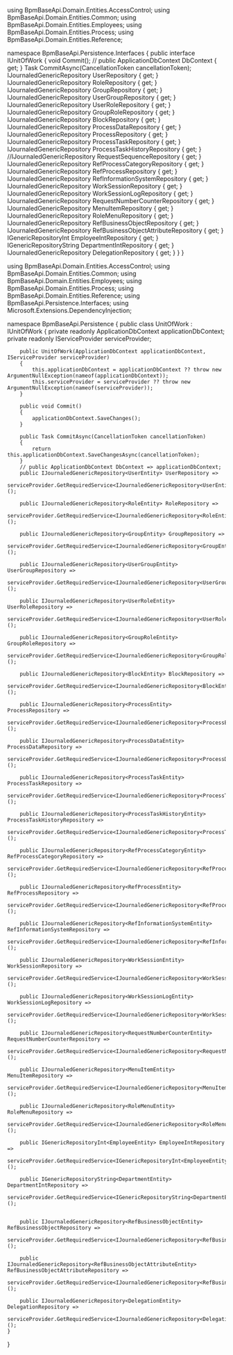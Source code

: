 using BpmBaseApi.Domain.Entities.AccessControl;
using BpmBaseApi.Domain.Entities.Common;
using BpmBaseApi.Domain.Entities.Employees;
using BpmBaseApi.Domain.Entities.Process;
using BpmBaseApi.Domain.Entities.Reference;

namespace BpmBaseApi.Persistence.Interfaces
{
    public interface IUnitOfWork
    {
        void Commit();
        // public ApplicationDbContext DbContext { get; }
        Task CommitAsync(CancellationToken cancellationToken);
        IJournaledGenericRepository<UserEntity> UserRepository { get; }
        IJournaledGenericRepository<RoleEntity> RoleRepository { get; }
        IJournaledGenericRepository<GroupEntity> GroupRepository { get; }
        IJournaledGenericRepository<UserGroupEntity> UserGroupRepository { get; }
        IJournaledGenericRepository<UserRoleEntity> UserRoleRepository { get; }
        IJournaledGenericRepository<GroupRoleEntity> GroupRoleRepository { get; }
        IJournaledGenericRepository<BlockEntity> BlockRepository { get; }
        IJournaledGenericRepository<ProcessDataEntity> ProcessDataRepository { get; }
        IJournaledGenericRepository<ProcessEntity> ProcessRepository { get; }
        IJournaledGenericRepository<ProcessTaskEntity> ProcessTaskRepository { get; }
        IJournaledGenericRepository<ProcessTaskHistoryEntity> ProcessTaskHistoryRepository { get; }
        //IJournaledGenericRepository<RequestSequenceEntity> RequestSequenceRepository { get; }
        IJournaledGenericRepository<RefProcessCategoryEntity> RefProcessCategoryRepository { get; }
        IJournaledGenericRepository<RefProcessEntity> RefProcessRepository { get; }
        IJournaledGenericRepository<RefInformationSystemEntity> RefInformationSystemRepository { get; }
        IJournaledGenericRepository<WorkSessionEntity> WorkSessionRepository { get; }
        IJournaledGenericRepository<WorkSessionLogEntity> WorkSessionLogRepository { get; }
        IJournaledGenericRepository<RequestNumberCounterEntity> RequestNumberCounterRepository { get; }
        IJournaledGenericRepository<MenuItemEntity> MenuItemRepository { get; }
        IJournaledGenericRepository<RoleMenuEntity> RoleMenuRepository { get; }
        IJournaledGenericRepository<RefBusinessObjectEntity> RefBusinessObjectRepository { get; }
        IJournaledGenericRepository<RefBusinessObjectAttributeEntity> RefBusinessObjectAttributeRepository { get; }
        IGenericRepositoryInt<EmployeeEntity> EmployeeIntRepository { get; }
        IGenericRepositoryString<DepartmentEntity> DepartmentIntRepository { get; }
        IJournaledGenericRepository<DelegationEntity> DelegationRepository { get; }
    }
}


using BpmBaseApi.Domain.Entities.AccessControl;
using BpmBaseApi.Domain.Entities.Common;
using BpmBaseApi.Domain.Entities.Employees;
using BpmBaseApi.Domain.Entities.Process;
using BpmBaseApi.Domain.Entities.Reference;
using BpmBaseApi.Persistence.Interfaces;
using Microsoft.Extensions.DependencyInjection;

namespace BpmBaseApi.Persistence
{
    public class UnitOfWork : IUnitOfWork
    {
        private readonly ApplicationDbContext applicationDbContext;
        private readonly IServiceProvider serviceProvider;

        public UnitOfWork(ApplicationDbContext applicationDbContext, IServiceProvider serviceProvider)
        {
            this.applicationDbContext = applicationDbContext ?? throw new ArgumentNullException(nameof(applicationDbContext));
            this.serviceProvider = serviceProvider ?? throw new ArgumentNullException(nameof(serviceProvider));
        }

        public void Commit()
        {
            applicationDbContext.SaveChanges();
        }

        public Task CommitAsync(CancellationToken cancellationToken)
        {
            return this.applicationDbContext.SaveChangesAsync(cancellationToken);
        }
        // public ApplicationDbContext DbContext => applicationDbContext;
        public IJournaledGenericRepository<UserEntity> UserRepository =>
            serviceProvider.GetRequiredService<IJournaledGenericRepository<UserEntity>>();

        public IJournaledGenericRepository<RoleEntity> RoleRepository =>
            serviceProvider.GetRequiredService<IJournaledGenericRepository<RoleEntity>>();

        public IJournaledGenericRepository<GroupEntity> GroupRepository =>
            serviceProvider.GetRequiredService<IJournaledGenericRepository<GroupEntity>>();

        public IJournaledGenericRepository<UserGroupEntity> UserGroupRepository =>
            serviceProvider.GetRequiredService<IJournaledGenericRepository<UserGroupEntity>>();

        public IJournaledGenericRepository<UserRoleEntity> UserRoleRepository =>
            serviceProvider.GetRequiredService<IJournaledGenericRepository<UserRoleEntity>>();

        public IJournaledGenericRepository<GroupRoleEntity> GroupRoleRepository =>
            serviceProvider.GetRequiredService<IJournaledGenericRepository<GroupRoleEntity>>();

        public IJournaledGenericRepository<BlockEntity> BlockRepository =>
            serviceProvider.GetRequiredService<IJournaledGenericRepository<BlockEntity>>();

        public IJournaledGenericRepository<ProcessEntity> ProcessRepository =>
            serviceProvider.GetRequiredService<IJournaledGenericRepository<ProcessEntity>>();

        public IJournaledGenericRepository<ProcessDataEntity> ProcessDataRepository =>
            serviceProvider.GetRequiredService<IJournaledGenericRepository<ProcessDataEntity>>();

        public IJournaledGenericRepository<ProcessTaskEntity> ProcessTaskRepository =>
            serviceProvider.GetRequiredService<IJournaledGenericRepository<ProcessTaskEntity>>();

        public IJournaledGenericRepository<ProcessTaskHistoryEntity> ProcessTaskHistoryRepository =>
            serviceProvider.GetRequiredService<IJournaledGenericRepository<ProcessTaskHistoryEntity>>();

        public IJournaledGenericRepository<RefProcessCategoryEntity> RefProcessCategoryRepository =>
            serviceProvider.GetRequiredService<IJournaledGenericRepository<RefProcessCategoryEntity>>();

        public IJournaledGenericRepository<RefProcessEntity> RefProcessRepository =>
            serviceProvider.GetRequiredService<IJournaledGenericRepository<RefProcessEntity>>();

        public IJournaledGenericRepository<RefInformationSystemEntity> RefInformationSystemRepository =>
           serviceProvider.GetRequiredService<IJournaledGenericRepository<RefInformationSystemEntity>>();

        public IJournaledGenericRepository<WorkSessionEntity> WorkSessionRepository =>
          serviceProvider.GetRequiredService<IJournaledGenericRepository<WorkSessionEntity>>();

        public IJournaledGenericRepository<WorkSessionLogEntity> WorkSessionLogRepository =>
          serviceProvider.GetRequiredService<IJournaledGenericRepository<WorkSessionLogEntity>>();

        public IJournaledGenericRepository<RequestNumberCounterEntity> RequestNumberCounterRepository =>
          serviceProvider.GetRequiredService<IJournaledGenericRepository<RequestNumberCounterEntity>>();

        public IJournaledGenericRepository<MenuItemEntity> MenuItemRepository =>
          serviceProvider.GetRequiredService<IJournaledGenericRepository<MenuItemEntity>>();

        public IJournaledGenericRepository<RoleMenuEntity> RoleMenuRepository =>
          serviceProvider.GetRequiredService<IJournaledGenericRepository<RoleMenuEntity>>();
        
        public IGenericRepositoryInt<EmployeeEntity> EmployeeIntRepository =>
            serviceProvider.GetRequiredService<IGenericRepositoryInt<EmployeeEntity>>();

        public IGenericRepositoryString<DepartmentEntity> DepartmentIntRepository =>
            serviceProvider.GetRequiredService<IGenericRepositoryString<DepartmentEntity>>();


        public IJournaledGenericRepository<RefBusinessObjectEntity> RefBusinessObjectRepository =>
            serviceProvider.GetRequiredService<IJournaledGenericRepository<RefBusinessObjectEntity>>();

        public IJournaledGenericRepository<RefBusinessObjectAttributeEntity> RefBusinessObjectAttributeRepository =>
            serviceProvider.GetRequiredService<IJournaledGenericRepository<RefBusinessObjectAttributeEntity>>();
        
        public IJournaledGenericRepository<DelegationEntity> DelegationRepository =>
            serviceProvider.GetRequiredService<IJournaledGenericRepository<DelegationEntity>>();
    }
}

